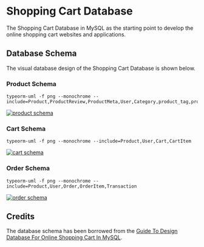 # Shopping Cart Database

The Shopping Cart Database in MySQL as the starting point to develop the online shopping cart websites and applications.

## Database Schema

The visual database design of the Shopping Cart Database is shown below.

### Product Schema

```sh-session
typeorm-uml -f png --monochrome --include=Product,ProductReview,ProductMeta,User,Category,product_tag,product_category,Tag
```

[![product schema](http://www.plantuml.com/plantuml/png/pLPTJzim57tFh_2ODBLI4OM9JK8XeeC2rTfkwiAqIPCcDtOJYyJER8VI5VxxhfEq95sICjW3z87utdC_VNpj4wMnr4aKMjOhGcUCKwJnDAGjod54EuXCpVysebmplK0xzjH9DVRUrFd1xPdW6YdscnxlTv4dGY6FVOaNJYkti_SCmjbvy1vVqqNhjesMCqP3Se_0ePqQ7frXUNqXGaBvH137VWD0nzvBTGwwDG7NJcQRJZ8Fhtlftr-sQpiG916likoVcnzOHfGml2kf9oGfkh02HYXIcaegz2AcAXD4L0U2v0kFII-abgL5ZBH0Kw6rY11Xu4qpmIrBNJCUOuaZ94N22SJWLAB3WZo4D8rx92GuBYXKW8cOC-wZ6GuLBMW2pCbSCgqfptK5PIIuy08f8jXNcO3AohONdM9DVI4N7UJbNwYDi7fOBIsKRHPY1BMFq8V1nM3ijWwwRGIQT0SGn01Y33Rrjdt-qN40bVSR0NT2Qa1VUvFJozwazVumzRBIGnUnkudPxtPB81KcVfFU0wP1DWRYzh-voBfV5_jP2f9uUWHXEYZE5ZzDqApcakHHTMS6smi7T37bmt_DU49l69q_v2pJTJdhNFPVydxcjcvkYSJQC1OGNqQzuT0uUbS2nCaqP2gWQIXtCFvk8Flb9aaAb2Izj4rdFRVl3aRzIX_ra8P6kzZlmCZpivwQZ-P6lZ1AhwbHuiIZo90eAb_8qLL9566vM94WgxMGWnc8zIHIrqcJyrWoBpK_7txg0RiEIbh2b0UpMDS2VYKuk_iQ4WXWu3-Tm4bCditmz1fNzNhAYNhI-RW2bdHIhcGCIxyUTqIao5ZH7r-DYl8PaqgFuNdGC1eZHaX8ju12lDsFcB8DRfRvIoFCmWO7CLPg3c-1Iwo28knjcIMOH8pNS-06-YzalLvIdwLlYuOjDjKEXP-5gG8mhgMeEqCm6MPv9pQtU7MHUEidmQQaVE5KF15Mea457UB6gwSY3sr6Sc5HZbuUqRLkLm20LyPS5t5tjxihbkiAhDK8DVAxPUbjO6rSkRbfMLhd8DUcvwUiAkTICDcMqpOzr6wPTbM8hHDWf7ds_m40)](http://www.plantuml.com/plantuml/png/pLPTJzim57tFh_2ODBLI4OM9JK8XeeC2rTfkwiAqIPCcDtOJYyJER8VI5VxxhfEq95sICjW3z87utdC_VNpj4wMnr4aKMjOhGcUCKwJnDAGjod54EuXCpVysebmplK0xzjH9DVRUrFd1xPdW6YdscnxlTv4dGY6FVOaNJYkti_SCmjbvy1vVqqNhjesMCqP3Se_0ePqQ7frXUNqXGaBvH137VWD0nzvBTGwwDG7NJcQRJZ8Fhtlftr-sQpiG916likoVcnzOHfGml2kf9oGfkh02HYXIcaegz2AcAXD4L0U2v0kFII-abgL5ZBH0Kw6rY11Xu4qpmIrBNJCUOuaZ94N22SJWLAB3WZo4D8rx92GuBYXKW8cOC-wZ6GuLBMW2pCbSCgqfptK5PIIuy08f8jXNcO3AohONdM9DVI4N7UJbNwYDi7fOBIsKRHPY1BMFq8V1nM3ijWwwRGIQT0SGn01Y33Rrjdt-qN40bVSR0NT2Qa1VUvFJozwazVumzRBIGnUnkudPxtPB81KcVfFU0wP1DWRYzh-voBfV5_jP2f9uUWHXEYZE5ZzDqApcakHHTMS6smi7T37bmt_DU49l69q_v2pJTJdhNFPVydxcjcvkYSJQC1OGNqQzuT0uUbS2nCaqP2gWQIXtCFvk8Flb9aaAb2Izj4rdFRVl3aRzIX_ra8P6kzZlmCZpivwQZ-P6lZ1AhwbHuiIZo90eAb_8qLL9566vM94WgxMGWnc8zIHIrqcJyrWoBpK_7txg0RiEIbh2b0UpMDS2VYKuk_iQ4WXWu3-Tm4bCditmz1fNzNhAYNhI-RW2bdHIhcGCIxyUTqIao5ZH7r-DYl8PaqgFuNdGC1eZHaX8ju12lDsFcB8DRfRvIoFCmWO7CLPg3c-1Iwo28knjcIMOH8pNS-06-YzalLvIdwLlYuOjDjKEXP-5gG8mhgMeEqCm6MPv9pQtU7MHUEidmQQaVE5KF15Mea457UB6gwSY3sr6Sc5HZbuUqRLkLm20LyPS5t5tjxihbkiAhDK8DVAxPUbjO6rSkRbfMLhd8DUcvwUiAkTICDcMqpOzr6wPTbM8hHDWf7ds_m40)


### Cart Schema

```sh-session
typeorm-uml -f png --monochrome --include=Product,User,Cart,CartItem
```

[![cart schema](http://www.plantuml.com/plantuml/png/rLPXJzim4FsUN-4nQMgb8YWJcuH2H0O5gfLkOc7Qf4cJ6ryRgx6TsGxG0VzzTfosQI7fD0rDQpyqyNjtjkyzdtkaD9OwPwddlI0mfXoGngCKMi0nWmuY8_lRHi0rrJEqvO-20l5tHi4txey5rqZHdt3OtKMnI8Kyd4Wy2rfbdBzZ6S7MCdisXLdhjetknXHIye1CGhy8F3Z1SdecKWByKf30VsM8WRzJO06wjHCkaepNaxWCByFYyoXs4MS6SiQVYkoTsg-9P40etfOG2qcgARo44a1AWmIXPnaeDy109uAKBp6LSGgUfqM6j40ZeRLWY52JJLF1FKzDAS-mn0n9aNDYvk0WqNvbF3NBjEcHa2Pn1L099kA6yWaQurH11Kam9pUIQWsyn2eW4rp4YHJCw2fp0tbENdHiPEzhO1qKcwVlr3oYDiAgydhd8ISNeWIr3z2x_bb_6BNsTjl888K6A9E2vB7khnDy__Hz42neDcazfvG5gMbkAP_3o-FpyBBLtNKppU5CqXWiuNJm8OnQtRqLb50LcwBgMiAF73iJ6yAdYt0miEjuiqB1HgVhOegeF_ngyUuA7al06aXOJ78IHhseVz6h4lACD1DYSnp0BJBgVOcGzx1GvAChPMTUKoV7_ELtnCWLoCrLDZL8eLhdj_ihcpIMnj4wPrqBbUQJHZnd3ClPl9HkhvKrM8lNw_3FZQ0ISuIVqGPPFagfIfeeHMDMzJXmelx8PrV69Pt2AyvXnLEplUPPfN2kw0slBghZOogL7fg6NrLjVpMMKK9Is41AyUOyOaJNlBdgNs2OfWq9CgpKZUdkvrWbLThhLPTWmYYlzy2rgR-GzRY42IrkYmQ9xMu7OkAcUOf0kPQYxWoPpZ0kAx4kiMtkhh4lU_fVx20Ab3BtcIFM7L8jfi0RMuJ6EbSDX_2_SfMzkBiRyBq6F2uRKfrffRYcF6xQGj7qP5EIvxc-2dFTtszltzyj_pnuytlh4L2qctAq92t7X6Dwtf4vNlPVwIy0)](http://www.plantuml.com/plantuml/png/rLPXJzim4FsUN-4nQMgb8YWJcuH2H0O5gfLkOc7Qf4cJ6ryRgx6TsGxG0VzzTfosQI7fD0rDQpyqyNjtjkyzdtkaD9OwPwddlI0mfXoGngCKMi0nWmuY8_lRHi0rrJEqvO-20l5tHi4txey5rqZHdt3OtKMnI8Kyd4Wy2rfbdBzZ6S7MCdisXLdhjetknXHIye1CGhy8F3Z1SdecKWByKf30VsM8WRzJO06wjHCkaepNaxWCByFYyoXs4MS6SiQVYkoTsg-9P40etfOG2qcgARo44a1AWmIXPnaeDy109uAKBp6LSGgUfqM6j40ZeRLWY52JJLF1FKzDAS-mn0n9aNDYvk0WqNvbF3NBjEcHa2Pn1L099kA6yWaQurH11Kam9pUIQWsyn2eW4rp4YHJCw2fp0tbENdHiPEzhO1qKcwVlr3oYDiAgydhd8ISNeWIr3z2x_bb_6BNsTjl888K6A9E2vB7khnDy__Hz42neDcazfvG5gMbkAP_3o-FpyBBLtNKppU5CqXWiuNJm8OnQtRqLb50LcwBgMiAF73iJ6yAdYt0miEjuiqB1HgVhOegeF_ngyUuA7al06aXOJ78IHhseVz6h4lACD1DYSnp0BJBgVOcGzx1GvAChPMTUKoV7_ELtnCWLoCrLDZL8eLhdj_ihcpIMnj4wPrqBbUQJHZnd3ClPl9HkhvKrM8lNw_3FZQ0ISuIVqGPPFagfIfeeHMDMzJXmelx8PrV69Pt2AyvXnLEplUPPfN2kw0slBghZOogL7fg6NrLjVpMMKK9Is41AyUOyOaJNlBdgNs2OfWq9CgpKZUdkvrWbLThhLPTWmYYlzy2rgR-GzRY42IrkYmQ9xMu7OkAcUOf0kPQYxWoPpZ0kAx4kiMtkhh4lU_fVx20Ab3BtcIFM7L8jfi0RMuJ6EbSDX_2_SfMzkBiRyBq6F2uRKfrffRYcF6xQGj7qP5EIvxc-2dFTtszltzyj_pnuytlh4L2qctAq92t7X6Dwtf4vNlPVwIy0)

### Order Schema

```sh-session
typeorm-uml -f png --monochrome --include=Product,User,Order,OrderItem,Transaction
```

[![order schema](http://www.plantuml.com/plantuml/png/rLTXJzim4FsUN-4nQMgb8becDWc5Y6uKLgsKYOLfaoPDRkmsLcCxinsW0_xxBavQ4Y3k49lGsWzD_EwUxRjtzdLV6wnCnXFFUq7eb0cA39uaj4K5vhI3o2J_RICg33CBjE5F0eluMvFWk_2dKXYasI-wr-kYI2PIxSqKNWIjqi_VoYs2ZLlsT4uNhSiskfeocf0R18I-TTmzm6f-91D2nQaaWVyA30D_os81kimdN95Cxv8K32_xzdFFT-K70naN3taE3lClU79A6DvKD9AAL2cyc16AjA6AIhD8gIu6E3Mn9ELBn5IKKCypCaL6eeaqHd946B0P9eNdwJaJALQO8oKpGM0EGHNQgOmdiCoS7aa5n1L0nvZ82oPcQ8eJJIj8Z0MvKCmOAagi0d8fP1GhoI6lAWF8AzABFYb9iiXqK5eye3R2UlLovQ4YKuWHrDv5xuP7mt7Oskws4I0s_2ZJL0tlehv_-348mAOCDGBP93Gt-j8_VV-XVzfwksCvbZW448TtRNhTRir89zdCYMUSOxN8JSBX-5iu-1fMOHjGm3uVzqUZVALlwjxpp4MUAXPPzyFHIJzizRPhA64wWboQHeEV6Ivgnx6060HJhZr7UpKqKXGRIlfsYeD-E0Y7nuEgGPOIjq6QJHAcOvU9FGPqCqu5SQ0H53ajOb34_cQbinD5G2Q6yWv86Xv_C7Wkn5Pv_nEzbTfibbnXPbdNw_BPa_xqj3gY7YeiDBQdJWSAV_LI1BuwyFHAVrJO8qcSbRwcL7dftbH81fjCFrVGhTHBcLSK_XSFKqsrXgGLXeqXb7Eu2LodvReewMmIIeEJHdddDNkmhWOClcp4TCpIDB_C6fsTyyDHm6LrYplTnzKdD2c2kFSuPKgRCJGnZdau8oIXQumIl9v7JjYT6x1-IrAEMUAQ0zg6tXfysu57vLdL04Eypvc8N5kmyLOkadzQUsSwBxsyYehAiq_kmbkoAbc4VZ0-E_vl1P1YhI_WkFc0TLmrUrqNDIQSYUPMunokUQcQSKLdpBR0ZYJbknt9MJ7DGmOCT2ARMZLGshICn2h5DfVNrvkRrrVB9i0hJjPoyBQHy9ODx7savb6v0Mlq3uxBaiVpzY4--N-btm00)](http://www.plantuml.com/plantuml/png/rLTXJzim4FsUN-4nQMgb8becDWc5Y6uKLgsKYOLfaoPDRkmsLcCxinsW0_xxBavQ4Y3k49lGsWzD_EwUxRjtzdLV6wnCnXFFUq7eb0cA39uaj4K5vhI3o2J_RICg33CBjE5F0eluMvFWk_2dKXYasI-wr-kYI2PIxSqKNWIjqi_VoYs2ZLlsT4uNhSiskfeocf0R18I-TTmzm6f-91D2nQaaWVyA30D_os81kimdN95Cxv8K32_xzdFFT-K70naN3taE3lClU79A6DvKD9AAL2cyc16AjA6AIhD8gIu6E3Mn9ELBn5IKKCypCaL6eeaqHd946B0P9eNdwJaJALQO8oKpGM0EGHNQgOmdiCoS7aa5n1L0nvZ82oPcQ8eJJIj8Z0MvKCmOAagi0d8fP1GhoI6lAWF8AzABFYb9iiXqK5eye3R2UlLovQ4YKuWHrDv5xuP7mt7Oskws4I0s_2ZJL0tlehv_-348mAOCDGBP93Gt-j8_VV-XVzfwksCvbZW448TtRNhTRir89zdCYMUSOxN8JSBX-5iu-1fMOHjGm3uVzqUZVALlwjxpp4MUAXPPzyFHIJzizRPhA64wWboQHeEV6Ivgnx6060HJhZr7UpKqKXGRIlfsYeD-E0Y7nuEgGPOIjq6QJHAcOvU9FGPqCqu5SQ0H53ajOb34_cQbinD5G2Q6yWv86Xv_C7Wkn5Pv_nEzbTfibbnXPbdNw_BPa_xqj3gY7YeiDBQdJWSAV_LI1BuwyFHAVrJO8qcSbRwcL7dftbH81fjCFrVGhTHBcLSK_XSFKqsrXgGLXeqXb7Eu2LodvReewMmIIeEJHdddDNkmhWOClcp4TCpIDB_C6fsTyyDHm6LrYplTnzKdD2c2kFSuPKgRCJGnZdau8oIXQumIl9v7JjYT6x1-IrAEMUAQ0zg6tXfysu57vLdL04Eypvc8N5kmyLOkadzQUsSwBxsyYehAiq_kmbkoAbc4VZ0-E_vl1P1YhI_WkFc0TLmrUrqNDIQSYUPMunokUQcQSKLdpBR0ZYJbknt9MJ7DGmOCT2ARMZLGshICn2h5DfVNrvkRrrVB9i0hJjPoyBQHy9ODx7savb6v0Mlq3uxBaiVpzY4--N-btm00)

## Credits

The database schema has been borrowed from the [Guide To Design Database For Online Shopping Cart In MySQL](https://mysql.tutorials24x7.com/blog/guide-to-design-database-for-shopping-cart-in-mysql).

